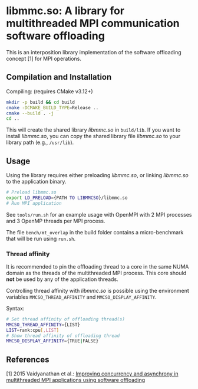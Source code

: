 # libmmc.so: A library for multithreaded MPI communication software offloading

This is an interposition library implementation of the software offloading concept [1] for MPI operations.

## Compilation and Installation

Compiling: (requires CMake v3.12+)

```bash
mkdir -p build && cd build
cmake -DCMAKE_BUILD_TYPE=Release ..
cmake --build . -j
cd ..
```

This will create the shared library *libmmc.so* in `build/lib`.
If you want to install *libmmc.so*, you can copy the shared library file *libmmc.so* to your library path (e.g., `/usr/lib`).

## Usage

Using the library requires either preloading *libmmc.so*, or linking *libmmc.so* to the application binary.

```bash
# Preload libmmc.so
export LD_PRELOAD={PATH TO LIBMMCSO}/libmmc.so
# Run MPI application
```

See `tools/run.sh` for an example usage with OpenMPI with 2 MPI processes and 3 OpenMP threads per MPI process.

The file `bench/mt_overlap` in the build folder contains a micro-benchmark that will be run using `run.sh`.

### Thread affinity

It is recommended to pin the offloading thread to a core in the same NUMA domain as the threads of the multithreaded MPI process.
This core should **not** be used by any of the application threads.

Controlling thread affinity with *libmmc.so* is possible using the environment variables `MMCSO_THREAD_AFFINITY` and `MMCSO_DISPLAY_AFFINITY`.

Syntax:

```bash
# Set thread affinity of offloading thread(s)
MMCSO_THREAD_AFFINITY={LIST}
LIST=rank:cpu[,LIST]
# Show thread affinity of offloading thread
MMCSO_DISPLAY_AFFINITY={TRUE|FALSE}
```

## References

[1] 2015 Vaidyanathan et al.: [Improving concurrency and asynchrony in multithreaded MPI applications using software offloading](https://pavanbalaji.github.io/pubs/2015/sc/sc15.async_mpi.pdf)
